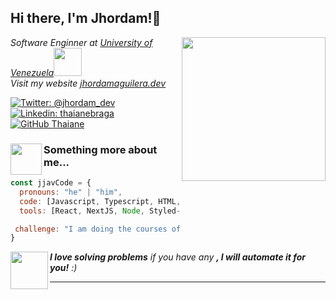 <h2> Hi there, I'm Jhordam!👋</h2>
<img align='right' src="https://media.giphy.com/media/4XXo8A7CIW1lZGgdhm/giphy.gif" width="230">
<p><em>Software Enginner at <a href="https://www.uneg.edu.ve/">University of Venezuela</a><img src="https://media.giphy.com/media/MEuxS23L69pnTsANjX/giphy.gif" width="45"></br>Visit my website <a href="https://dynamic-stroopwafel-836cc3.netlify.app/#sec4">jhordamaguilera.dev</a><img> 
</em></p>

[![Twitter: @jhordam_dev](https://img.shields.io/twitter/follow/jhordam_dev?style=social)](https://twitter.com/jhordam_dev)
[![Linkedin: thaianebraga](https://img.shields.io/badge/-jhordam.dev-blue?style=flat-square&logo=Linkedin&logoColor=white&link=https://www.linkedin.com/in/jhordam.dev/)](https://www.linkedin.com/in/jhordam-aguilera-b2804320a/)
[![GitHub Thaiane](https://img.shields.io/github/followers/jjavCode?label=follow&style=social)](https://github.com/jjavCode)


### <img src="https://media.giphy.com/media/ksE9feSa2b4V2GYwY4/giphy.gif" width="50" height="50" align="left"> Something more about me...  

```javascript
const jjavCode = {
  pronouns: "he" | "him",
  code: [Javascript, Typescript, HTML, CSS, C/C++, Python, Java, Rust, PHP],
  tools: [React, NextJS, Node, Styled-Components, Tailwind CSS],

 challenge: "I am doing the courses of #FreeCodeCamp focused on JavaScript algoritms and data structures, Backend development and API"
}
```

<img src="https://media.giphy.com/media/5eLDrEaRGHegx2FeF2/giphy.gif" width="60" align="left"> <em align="center"><b>I love solving problems</b>  if you have any <b>, I will automate it for you!</b> :)</em>

---
